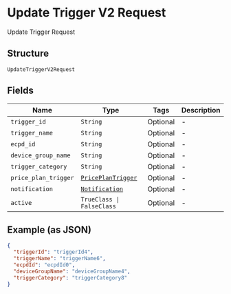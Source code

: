 
# Update Trigger V2 Request

Update Trigger Request

## Structure

`UpdateTriggerV2Request`

## Fields

| Name | Type | Tags | Description |
|  --- | --- | --- | --- |
| `trigger_id` | `String` | Optional | - |
| `trigger_name` | `String` | Optional | - |
| `ecpd_id` | `String` | Optional | - |
| `device_group_name` | `String` | Optional | - |
| `trigger_category` | `String` | Optional | - |
| `price_plan_trigger` | [`PricePlanTrigger`](../../doc/models/price-plan-trigger.md) | Optional | - |
| `notification` | [`Notification`](../../doc/models/notification.md) | Optional | - |
| `active` | `TrueClass \| FalseClass` | Optional | - |

## Example (as JSON)

```json
{
  "triggerId": "triggerId4",
  "triggerName": "triggerName6",
  "ecpdId": "ecpdId0",
  "deviceGroupName": "deviceGroupName4",
  "triggerCategory": "triggerCategory8"
}
```

